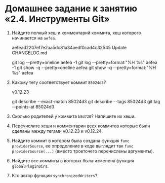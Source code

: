 # Домашнее задание к занятию «2.4. Инструменты Git»

1. Найдите полный хеш и комментарий коммита, хеш которого начинается на `aefea`.


    aefead2207ef7e2aa5dc81a34aedf0cad4c32545 Update CHANGELOG.md

    git log --pretty=oneline aefea -1
    git log --pretty=format:"%H %s" aefea -1
    git show -q --pretty=oneline aefea
    git show -q --pretty=format:"%H %s" aefea

2. Какому тегу соответствует коммит `85024d3`?


    v0.12.23

    git describe --exact-match 85024d3
    git describe --tags 85024d3
    git tag --points-at 85024d3
3. Сколько родителей у коммита `b8d720`? Напишите их хеши.
4. Перечислите хеши и комментарии всех коммитов которые были сделаны между тегами  v0.12.23 и v0.12.24.
5. Найдите коммит в котором была создана функция `func providerSource`, ее определение в коде выглядит 
так `func providerSource(...)` (вместо троеточего перечислены аргументы).
6. Найдите все коммиты в которых была изменена функция `globalPluginDirs`.
7. Кто автор функции `synchronizedWriters`?